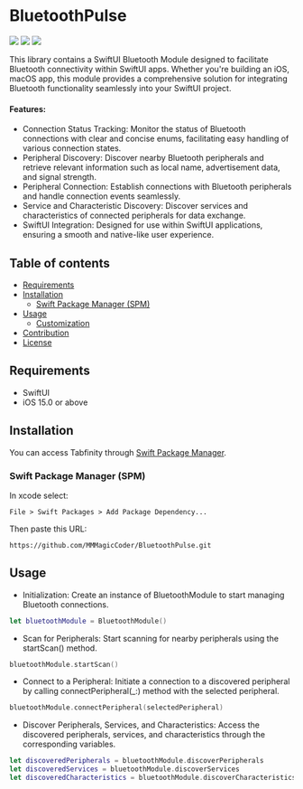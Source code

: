 # BluetoothPulse

 ![](https://img.shields.io/badge/platform-iOS-d3d3d3) ![](https://img.shields.io/badge/iOS-15.0%2B-43A6C6) ![](https://img.shields.io/badge/Swift-5-F86F15)

This library contains a SwiftUI Bluetooth Module designed to facilitate Bluetooth connectivity within SwiftUI apps. Whether you're building an iOS, macOS app, this module provides a comprehensive solution for integrating Bluetooth functionality seamlessly into your SwiftUI project.

#### Features:
  - Connection Status Tracking: Monitor the status of Bluetooth connections with clear and concise enums, facilitating easy handling of various connection states.
  - Peripheral Discovery: Discover nearby Bluetooth peripherals and retrieve relevant information such as local name, advertisement data, and signal strength.
  - Peripheral Connection: Establish connections with Bluetooth peripherals and handle connection events seamlessly.
  - Service and Characteristic Discovery: Discover services and characteristics of connected peripherals for data exchange.
  - SwiftUI Integration: Designed for use within SwiftUI applications, ensuring a smooth and native-like user experience.

## Table of contents
   - [Requirements](#requirements)
   - [Installation](#installation)
     - [Swift Package Manager (SPM)](#spm)
   - [Usage](#usage)
     - [Customization](#customization)
   - [Contribution](#contribution)
   - [License](#license)

## Requirements
<a id="requirements"></a>
   - SwiftUI
   - iOS 15.0 or above

## Installation
<a id="installation"></a>
You can access Tabfinity through [Swift Package Manager](https://github.com/apple/swift-package-manager).
### Swift Package Manager (SPM)
<a id="spm"></a>
In xcode select:
```
File > Swift Packages > Add Package Dependency...
```
Then paste this URL:
```
https://github.com/MMMagicCoder/BluetoothPulse.git
```

## Usage

<a id="usage"></a>

- Initialization: Create an instance of BluetoothModule to start managing Bluetooth connections.

```swift
let bluetoothModule = BluetoothModule()
```

- Scan for Peripherals: Start scanning for nearby peripherals using the startScan() method.
```swift
bluetoothModule.startScan()
```

- Connect to a Peripheral: Initiate a connection to a discovered peripheral by calling connectPeripheral(_:) method with the selected peripheral.
```swift
bluetoothModule.connectPeripheral(selectedPeripheral)
```

- Discover Peripherals, Services, and Characteristics: Access the discovered peripherals, services, and characteristics through the corresponding variables.
```swift
let discoveredPeripherals = bluetoothModule.discoverPeripherals
let discoveredServices = bluetoothModule.discoverServices
let discoveredCharacteristics = bluetoothModule.discoverCharacteristics
```

